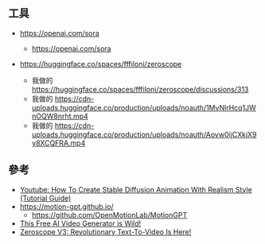 

## 工具

* https://openai.com/sora
    * https://openai.com/sora

* https://huggingface.co/spaces/fffiloni/zeroscope
    * 我做的 https://huggingface.co/spaces/fffiloni/zeroscope/discussions/313
    * 我做的 https://cdn-uploads.huggingface.co/production/uploads/noauth/1MvNlrHcq1JWnOQW8nrht.mp4
    * 我做的 https://cdn-uploads.huggingface.co/production/uploads/noauth/Aovw0ijCXkjX9y8XCQFRA.mp4


## 參考

* [Youtube: How To Create Stable Diffusion Animation With Realism Style (Tutorial Guide)](https://www.youtube.com/watch?v=wnlFV9uE-Gg)
* https://motion-gpt.github.io/
    * https://github.com/OpenMotionLab/MotionGPT
* [This Free AI Video Generator is Wild!](https://www.youtube.com/watch?v=azMvnZfE5Mg)
* [Zeroscope V3: Revolutionary Text-To-Video Is Here!](https://medium.com/illumination/zeroscope-v3-revolutionary-text-to-video-is-here-5bd1311bda10)
